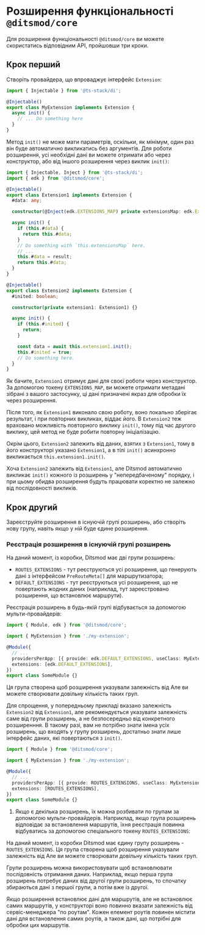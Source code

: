 # Розширення функціональності `@ditsmod/core`

Для розширення функціональності `@ditsmod/core` ви можете скористатись відповідним API,
пройшовши три кроки.

## Крок перший

Створіть провайдера, що впроваджує інтерфейс `Extension`:

```ts
import { Injectable } from '@ts-stack/di';

@Injectable()
export class MyExtension implements Extension {
  async init() {
    // ... Do something here
  }
}
```

Метод `init()` не може мати параметрів, оскільки, як мінімум, один раз він буде автоматично
викликатись без аргументів. Для роботи розширення, усі необхідні дані ви
можете отримати або через конструктор, або від іншого розширення через виклик `init()`:

```ts
import { Injectable, Inject } from '@ts-stack/di';
import { edk } from '@ditsmod/core';

@Injectable()
export class Extension1 implements Extension {
  #data: any;

  constructor(@Inject(edk.EXTENSIONS_MAP) private extensionsMap: edk.ExtensionsMap) {}

  async init() {
    if (this.#data) {
      return this.#data;
    }
    // Do something with `this.extensionsMap` here.
    // ...
    this.#data = result;
    return this.#data;
  }
}

@Injectable()
export class Extension2 implements Extension {
  #inited: boolean;

  constructor(private extension1: Extension1) {}

  async init() {
    if (this.#inited) {
      return;
    }

    const data = await this.extension1.init();
    this.#inited = true;
    // Do something here.
  }
}
```

Як бачите, `Extension1` отримує дані для своєї роботи через конструктор. За допомогою токену
`EXTENSIONS_MAP`, ви можете отримати метадані зібрані з вашого застосунку, ці дані призначені
якраз для обробки їх через розширення.

Після того, як `Extension1` виконало свою роботу, воно локально зберігає результат,
і при повторних викликах, віддає його. В `Extension2` теж враховано можливість
повторного виклику `init()`, тому під час другого виклику, цей метод не буде робити повторну
ініціалізацію.

Окрім цього, `Extension2` залежить від даних, взятих з `Extension1`, тому в його конструкторі
указано `Extension1`, а в тілі `init()` асинхронно викликається `this.extension1.init()`.

Хоча `Extension2` залежить від `Extension1`, але Ditsmod автоматично викликає `init()` кожного із
розширень у "непередбаченому" порядку, і при цьому обидва розширення будуть працювати коректно
не залежно від послідовності викликів.

## Крок другий

Зареєструйте розширення в існуючій групі розширень, або створіть нову групу, навіть якщо у ній
буде єдине розширення.

### Реєстрація розширення в існуючій групі розширень

На даний момент, із коробки, Ditsmod має дві групи розширень:
- `ROUTES_EXTENSIONS` - тут реєструються усі розширення, що генерують дані з інтерфейсом
`PreRouteMeta[]` для маршрутизатора;
- `DEFAULT_EXTENSIONS` - тут реєструються усі розширення, що не повертають жодних даних (наприклад,
тут зареєстровано розширення, що встановлює маршрути).

Реєстрація розширень в будь-якій групі відбувається за допомогою мульти-провайдерів:

```ts
import { Module, edk } from '@ditsmod/core';

import { MyExtension } from './my-extension';

@Module({
  // ...
  providersPerApp: [{ provide: edk.DEFAULT_EXTENSIONS, useClass: MyExtension, multi: true }],
  extensions: [edk.DEFAULT_EXTENSIONS],
})
export class SomeModule {}
```

 Ця група
створена щоб розширення указували залежність від  Але ви можете
створювати довільну кількість таких груп.

Для спрощення, у попередньому прикладі вказано залежність `Extension2` від
`Extension1`, але рекомендується указувати залежність саме від групи розширень, а не безпосередньо
від конкретного розширенння. В такому разі, вам не потрібно знати імена усіх розширень, що входять
у групу розширень, достатньо знати лише інтерфейс даних, які повертаються з `init()`.

```ts
import { Module } from '@ditsmod/core';

import { MyExtension } from './my-extension';

@Module({
  // ...
  providersPerApp: [{ provide: ROUTES_EXTENSIONS, useClass: MyExtension, multi: true }],
  extensions: [ROUTES_EXTENSIONS],
})
export class SomeModule {}
```

1. Якщо є декілька розширень, їх можна розбивати по групам за допомогою мульти-провайдерів.
   Наприклад, якщо група розширень відповідає за встановлення маршрутів, їхня реєстрація повинна
   відбуватись за допомогою спеціального токену `ROUTES_EXTENSIONS`:

На даний момент, із коробки Ditsmod має єдину групу розширень - `ROUTES_EXTENSIONS`. Ця група
створена щоб розширення указували залежність від  Але ви можете
створювати довільну кількість таких груп.

Групи розширень можна використовувати щоб встановлювати послідовність отримання даних.
Наприклад, якщо перша група розширень потребує даних від другої групи розширень, то спочатку
збираються дані з першої групи, а потім вже із другої.

Якщо розширення встановлює дані для маршрутів, але не встановлює самих маршрутів, у конструкторі
воно повинно вказати залежність від сервіс-менеджера "по роутам". Кожен елемент роутів повинен
містити дані для встановлення самих роутів, а також дані, що потрібні для обробки цих маршрутів.

